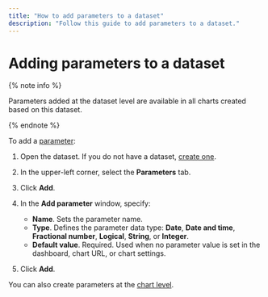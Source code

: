 ```yaml
---
title: "How to add parameters to a dataset"
description: "Follow this guide to add parameters to a dataset."
---
```


# Adding parameters to a dataset

{% note info %}

Parameters added at the dataset level are available in all charts created based on this dataset.

{% endnote %}

To add a [parameter](../../concepts/parameters.md):

1. Open the dataset. If you do not have a dataset, [create one](create.md).
1. In the upper-left corner, select the **Parameters** tab.
1. Click **Add**.
1. In the **Add parameter** window, specify:

   * **Name**. Sets the parameter name.
   * **Type**. Defines the parameter data type: **Date**, **Date and time**, **Fractional number**, **Logical**, **String**, or **Integer**.
   * **Default value**. Required. Used when no parameter value is set in the dashboard, chart URL, or chart settings.

1. Click **Add**.

You can also create parameters at the [chart level](../chart/add-parameter-chart.md).
